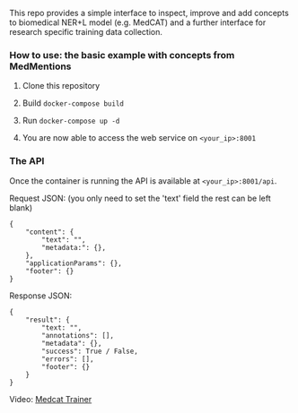 This repo provides a simple interface to inspect, improve and add concepts to biomedical NER+L model (e.g. MedCAT) and a further interface for research specific training data collection.

### How to use: the basic example with concepts from MedMentions
1. Clone this repository

2. Build `docker-compose build `

3. Run `docker-compose up -d`

4. You are now able to access the web service on `<your_ip>:8001`


### The API
Once the container is running the API is available at `<your_ip>:8001/api`.


Request JSON: (you only need to set the 'text' field the rest can be left blank)
```
{
    "content": {
        "text": "",
        "metadata:": {},
    },
    "applicationParams": {},
    "footer": {}
}
```



Response JSON:
```
{
    "result": {
        "text: "",
        "annotations": [],
        "metadata": {},
        "success": True / False,
        "errors": [],
        "footer": {}
    }
}
```


Video: [Medcat Trainer](https://youtu.be/lM914DQjvSo) 
